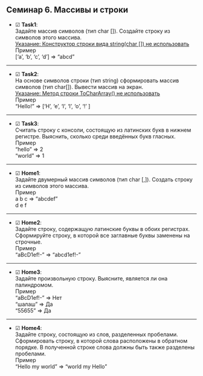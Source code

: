 ﻿## Семинар 6. Массивы и строки
- &#9745; **Task1**:  
Задайте массив символов (тип char []). Создайте строку из символов этого массива.  
<u>Указание: Конструктор строки вида string(char []) не использовать</u>  
Пример  
[‘a’, ‘b’, ‘c’, ‘d’] => “abcd” 

---
- &#9745; **Task2**:  
На основе символов строки (тип string) сформировать массив символов (тип char[]). Вывести массив на экран.  
<u>Указание: Метод строки ToCharArray() не использовать</u>  
Пример  
“Hello!” => [‘H’, ‘e’, ‘l’, ‘l’, ‘o’, ‘!’ ] 

---
- &#9745; **Task3**:  
Считать строку с консоли, состоящую из латинских букв в нижнем регистре. Выяснить, сколько среди введённых букв гласных.  
Пример  
“hello” => 2  
“world” => 1  

---
- &#9745; **Home1**:  
Задайте двумерный массив символов (тип char [,]). Создать строку из символов этого массива.  
Пример  
a b c => “abcdef”  
d e f 

---
- &#9745; **Home2**:  
Задайте строку, содержащую латинские буквы в обоих регистрах. Сформируйте строку, в которой все заглавные буквы заменены на строчные.  
Пример  
“aBcD1ef!-” => “abcd1ef!-”

---
- &#9745; **Home3**:  
Задайте произвольную строку. Выясните, является ли она палиндромом.  
Пример  
“aBcD1ef!-” => Нет  
“шалаш” => Да  
“55655” => Да  

---
- &#9745; **Home4**:  
Задайте строку, состоящую из слов, разделенных пробелами. Сформировать строку, в которой слова расположены в обратном порядке. В полученной строке слова должны быть также разделены пробелами.  
Пример  
“Hello my world” => “world my Hello”  
